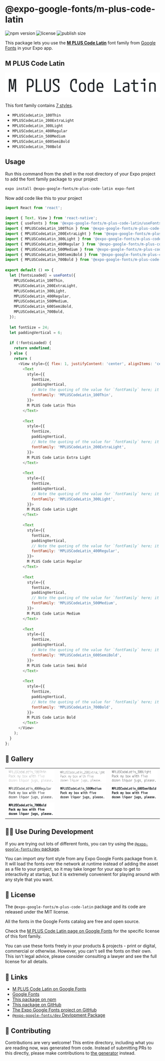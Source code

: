 # @expo-google-fonts/m-plus-code-latin

![npm version](https://flat.badgen.net/npm/v/@expo-google-fonts/m-plus-code-latin)
![license](https://flat.badgen.net/github/license/expo/google-fonts)
![publish size](https://flat.badgen.net/packagephobia/install/@expo-google-fonts/m-plus-code-latin)

This package lets you use the [**M PLUS Code Latin**](https://fonts.google.com/specimen/M+PLUS+Code+Latin) font family from [Google Fonts](https://fonts.google.com/) in your Expo app.

## M PLUS Code Latin

![M PLUS Code Latin](./font-family.png)

This font family contains [7 styles](#-gallery).

- `MPLUSCodeLatin_100Thin`
- `MPLUSCodeLatin_200ExtraLight`
- `MPLUSCodeLatin_300Light`
- `MPLUSCodeLatin_400Regular`
- `MPLUSCodeLatin_500Medium`
- `MPLUSCodeLatin_600SemiBold`
- `MPLUSCodeLatin_700Bold`

## Usage

Run this command from the shell in the root directory of your Expo project to add the font family package to your project
```sh
expo install @expo-google-fonts/m-plus-code-latin expo-font
```

Now add code like this to your project
```js
import React from 'react';

import { Text, View } from 'react-native';
import { useFonts } from '@expo-google-fonts/m-plus-code-latin/useFonts';
import { MPLUSCodeLatin_100Thin } from '@expo-google-fonts/m-plus-code-latin/100Thin';
import { MPLUSCodeLatin_200ExtraLight } from '@expo-google-fonts/m-plus-code-latin/200ExtraLight';
import { MPLUSCodeLatin_300Light } from '@expo-google-fonts/m-plus-code-latin/300Light';
import { MPLUSCodeLatin_400Regular } from '@expo-google-fonts/m-plus-code-latin/400Regular';
import { MPLUSCodeLatin_500Medium } from '@expo-google-fonts/m-plus-code-latin/500Medium';
import { MPLUSCodeLatin_600SemiBold } from '@expo-google-fonts/m-plus-code-latin/600SemiBold';
import { MPLUSCodeLatin_700Bold } from '@expo-google-fonts/m-plus-code-latin/700Bold';

export default () => {
  let [fontsLoaded] = useFonts({
    MPLUSCodeLatin_100Thin,
    MPLUSCodeLatin_200ExtraLight,
    MPLUSCodeLatin_300Light,
    MPLUSCodeLatin_400Regular,
    MPLUSCodeLatin_500Medium,
    MPLUSCodeLatin_600SemiBold,
    MPLUSCodeLatin_700Bold,
  });

  let fontSize = 24;
  let paddingVertical = 6;

  if (!fontsLoaded) {
    return undefined;
  } else {
    return (
      <View style={{ flex: 1, justifyContent: 'center', alignItems: 'center' }}>
        <Text
          style={{
            fontSize,
            paddingVertical,
            // Note the quoting of the value for `fontFamily` here; it expects a string!
            fontFamily: 'MPLUSCodeLatin_100Thin',
          }}>
          M PLUS Code Latin Thin
        </Text>

        <Text
          style={{
            fontSize,
            paddingVertical,
            // Note the quoting of the value for `fontFamily` here; it expects a string!
            fontFamily: 'MPLUSCodeLatin_200ExtraLight',
          }}>
          M PLUS Code Latin Extra Light
        </Text>

        <Text
          style={{
            fontSize,
            paddingVertical,
            // Note the quoting of the value for `fontFamily` here; it expects a string!
            fontFamily: 'MPLUSCodeLatin_300Light',
          }}>
          M PLUS Code Latin Light
        </Text>

        <Text
          style={{
            fontSize,
            paddingVertical,
            // Note the quoting of the value for `fontFamily` here; it expects a string!
            fontFamily: 'MPLUSCodeLatin_400Regular',
          }}>
          M PLUS Code Latin Regular
        </Text>

        <Text
          style={{
            fontSize,
            paddingVertical,
            // Note the quoting of the value for `fontFamily` here; it expects a string!
            fontFamily: 'MPLUSCodeLatin_500Medium',
          }}>
          M PLUS Code Latin Medium
        </Text>

        <Text
          style={{
            fontSize,
            paddingVertical,
            // Note the quoting of the value for `fontFamily` here; it expects a string!
            fontFamily: 'MPLUSCodeLatin_600SemiBold',
          }}>
          M PLUS Code Latin Semi Bold
        </Text>

        <Text
          style={{
            fontSize,
            paddingVertical,
            // Note the quoting of the value for `fontFamily` here; it expects a string!
            fontFamily: 'MPLUSCodeLatin_700Bold',
          }}>
          M PLUS Code Latin Bold
        </Text>
      </View>
    );
  }
};

```

## 🔡 Gallery


||||
|-|-|-|
|![MPLUSCodeLatin_100Thin](./MPLUSCodeLatin_100Thin.ttf.png)|![MPLUSCodeLatin_200ExtraLight](./MPLUSCodeLatin_200ExtraLight.ttf.png)|![MPLUSCodeLatin_300Light](./MPLUSCodeLatin_300Light.ttf.png)||
|![MPLUSCodeLatin_400Regular](./MPLUSCodeLatin_400Regular.ttf.png)|![MPLUSCodeLatin_500Medium](./MPLUSCodeLatin_500Medium.ttf.png)|![MPLUSCodeLatin_600SemiBold](./MPLUSCodeLatin_600SemiBold.ttf.png)||
|![MPLUSCodeLatin_700Bold](./MPLUSCodeLatin_700Bold.ttf.png)||||


## 👩‍💻 Use During Development

If you are trying out lots of different fonts, you can try using the [`@expo-google-fonts/dev` package](https://github.com/expo/google-fonts/tree/master/font-packages/dev#readme).

You can import *any* font style from any Expo Google Fonts package from it. It will load the fonts
over the network at runtime instead of adding the asset as a file to your project, so it may take longer
for your app to get to interactivity at startup, but it is extremely convenient
for playing around with any style that you want.

## 📖 License

The `@expo-google-fonts/m-plus-code-latin` package and its code are released under the MIT license.

All the fonts in the Google Fonts catalog are free and open source.

Check the [M PLUS Code Latin page on Google Fonts](https://fonts.google.com/specimen/M+PLUS+Code+Latin) for the specific license of this font family.

You can use these fonts freely in your products & projects - print or digital, commercial or otherwise. However, you can't sell the fonts on their own. This isn't legal advice, please consider consulting a lawyer and see the full license for all details.

## 🔗 Links

- [M PLUS Code Latin on Google Fonts](https://fonts.google.com/specimen/M+PLUS+Code+Latin)
- [Google Fonts](https://fonts.google.com/)
- [This package on npm](https://www.npmjs.com/package/@expo-google-fonts/m-plus-code-latin)
- [This package on GitHub](https://github.com/expo/google-fonts/tree/master/font-packages/m-plus-code-latin)
- [The Expo Google Fonts project on GitHub](https://github.com/expo/google-fonts)
- [`@expo-google-fonts/dev` Devlopment Package](https://github.com/expo/google-fonts/tree/master/font-packages/dev)

## 🤝 Contributing

Contributions are very welcome! This entire directory, including what you are reading now, was generated from code. Instead of submitting PRs to this directly, please make contributions to [the generator](https://github.com/expo/google-fonts/tree/master/packages/generator) instead.
